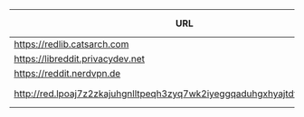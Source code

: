 |URL|Network|Version|Location|Behind Cloudflare?|Comment|
|-|-|-|-|-|-|
|https://redlib.catsarch.com|WWW|v0.36.0|🇺🇸 US|||
|https://libreddit.privacydev.net|WWW|v0.36.0|🇫🇷 FR|||
|https://reddit.nerdvpn.de|WWW|v0.36.0|🇺🇦 UA||SFW only|
|http://red.lpoaj7z2zkajuhgnlltpeqh3zyq7wk2iyeggqaduhgxhyajtdt2j7wad.onion|Tor|v0.35.1|🇩🇪 DE||Onion of red.artemislena.eu|
